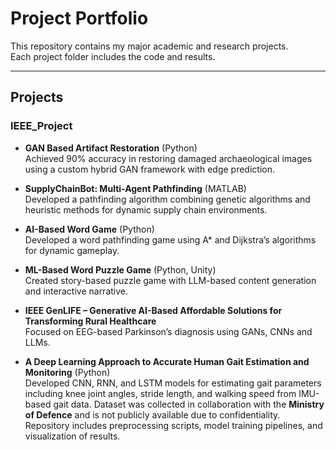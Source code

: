 # Project Portfolio

This repository contains my major academic and research projects.  
Each project folder includes the code and results.  

---

##  Projects

### IEEE_Project
- **GAN Based Artifact Restoration** (Python)  
  Achieved 90% accuracy in restoring damaged archaeological images using a custom hybrid GAN framework with edge prediction.

- **SupplyChainBot: Multi-Agent Pathfinding** (MATLAB)  
  Developed a pathfinding algorithm combining genetic algorithms and heuristic methods for dynamic supply chain environments.

- **AI-Based Word Game** (Python)  
  Developed a word pathfinding game using A* and Dijkstra’s algorithms for dynamic gameplay.

- **ML-Based Word Puzzle Game** (Python, Unity)  
  Created story-based puzzle game with LLM-based content generation and interactive narrative.

- **IEEE GenLIFE – Generative AI-Based Affordable Solutions for Transforming Rural Healthcare**  
  Focused on EEG-based Parkinson’s diagnosis using GANs, CNNs and LLMs.
  
- **A Deep Learning Approach to Accurate Human Gait Estimation and Monitoring** (Python)  
  Developed CNN, RNN, and LSTM models for estimating gait parameters including knee joint angles, stride length, and walking speed from IMU-based gait data. Dataset was collected in collaboration with the **Ministry of Defence** and is not publicly available due to confidentiality.  
  Repository includes preprocessing scripts, model training pipelines, and visualization of results.
